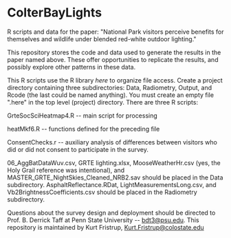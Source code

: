 # ColterBayLights
R scripts and data for the paper: "National Park visitors perceive benefits for themselves and wildlife under blended red-white outdoor lighting."

This repository stores the code and data used to generate the results in the paper named above. These offer opportunities to replicate the results, and possibly explore other patterns in these data.

This R scripts use the R library _here_ to organize file access. Create a project directory containing three subdirectories: Data, Radiometry, Output, and Rcode (the last could be named anything). You must create an empty file ".here" in the top level (project) directory.
There are three R scripts:

GrteSocSciHeatmap4.R -- main script for processing

heatMkf6.R -- functions defined for the preceding file

ConsentChecks.r -- auxiliary analysis of differences between visitors who did or did not consent to participate in the survey.

06_AggBatDataWuv.csv,  GRTE lighting.xlsx, MooseWeatherHr.csv (yes, the Holy Grail reference was intentional), and MASTER_GRTE_NightSkies_Cleaned_NRB2.sav should be placed in the Data subdirectory.
AsphaltReflectance.RDat, LightMeasurementsLong.csv, and Vb2BrightnessCoefficients.csv should be placed in the Radiometry subdirectory.

Questions about the survey design and deployment should be directed to Prof. B. Derrick Taff at Penn State University -- bdt3@psu.edu. This repository is maintained by Kurt Fristrup, Kurt.Fristrup@colostate.edu
